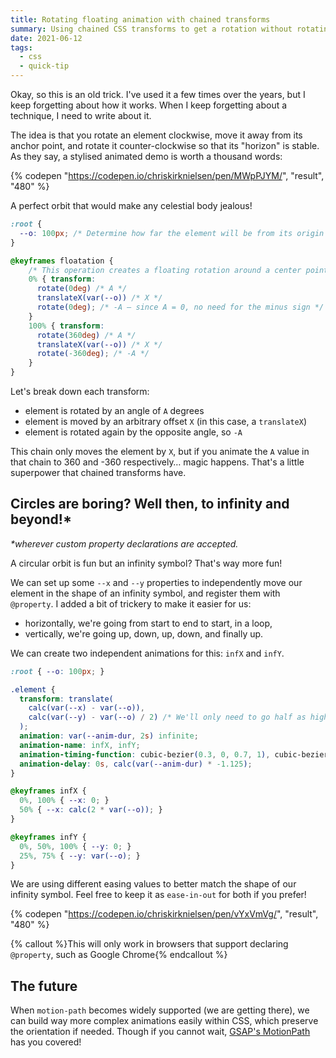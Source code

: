 ```yaml
---
title: Rotating floating animation with chained transforms
summary: Using chained CSS transforms to get a rotation without rotating the element itself.
date: 2021-06-12
tags:
  - css
  - quick-tip
---
```


Okay, so this is an old trick. I've used it a few times over the years, but I keep forgetting about how it works. When I keep forgetting about a technique, I need to write about it.

The idea is that you rotate an element clockwise, move it away from its anchor point, and rotate it counter-clockwise so that its "horizon" is stable. As they say, a stylised animated demo is worth a thousand words:

{% codepen "https://codepen.io/chriskirknielsen/pen/MWpPJYM/", "result", "480" %}

A perfect orbit that would make any celestial body jealous!

```css
:root {
  --o: 100px; /* Determine how far the element will be from its origin */
}

@keyframes floatation {
    /* This operation creates a floating rotation around a center point — the offset guides how far from the center the element is */
    0% { transform:
      rotate(0deg) /* A */
      translateX(var(--o)) /* X */
      rotate(0deg); /* -A — since A = 0, no need for the minus sign */
    }
    100% { transform:
      rotate(360deg) /* A */
      translateX(var(--o)) /* X */
      rotate(-360deg); /* -A */
    }
}
```

Let's break down each transform:

- element is rotated by an angle of `A` degrees
- element is moved by an arbitrary offset `X` (in this case, a `translateX`)
- element is rotated again by the opposite angle, so `-A`

This chain only moves the element by `X`, but if you animate the `A` value in that chain to 360 and -360 respectively… magic happens. That's a little superpower that chained transforms have.

##  Circles are boring? Well then, to infinity and beyond!*

_*wherever custom property declarations are accepted._

A circular orbit is fun but an infinity symbol? That's way more fun!

We can set up some `--x` and `--y` properties to independently move our element in the shape of an infinity symbol, and register them with `@property`. I added a bit of trickery to make it easier for us:

- horizontally, we're going from start to end to start, in a loop,
- vertically, we're going up, down, up, down, and finally up.

We can create two independent animations for this: `infX` and `infY`.

```css
:root { --o: 100px; }

.element {
  transform: translate(
    calc(var(--x) - var(--o)),
    calc(var(--y) - var(--o) / 2) /* We'll only need to go half as high/low for this shape as it's *roughly** two circles side-by-side */
  );
  animation: var(--anim-dur, 2s) infinite;
  animation-name: infX, infY;
  animation-timing-function: cubic-bezier(0.3, 0, 0.7, 1), cubic-bezier(0.5, 0, 0.5, 1);
  animation-delay: 0s, calc(var(--anim-dur) * -1.125);
}

@keyframes infX {
  0%, 100% { --x: 0; }
  50% { --x: calc(2 * var(--o)); }
}

@keyframes infY {
  0%, 50%, 100% { --y: 0; }
  25%, 75% { --y: var(--o); }
}
```

We are using different easing values to better match the shape of our infinity symbol. Feel free to keep it as `ease-in-out` for both if you prefer!

{% codepen "https://codepen.io/chriskirknielsen/pen/vYxVmVg/", "result", "480" %}

{% callout %}This will only work in browsers that support declaring `@property`, such as Google Chrome{% endcallout %}

## The future

When `motion-path` becomes widely supported (we are getting there), we can build way more complex animations easily within CSS, which preserve the orientation if needed. Though if you cannot wait, [GSAP's MotionPath](https://greensock.com/motionpath/) has you covered!